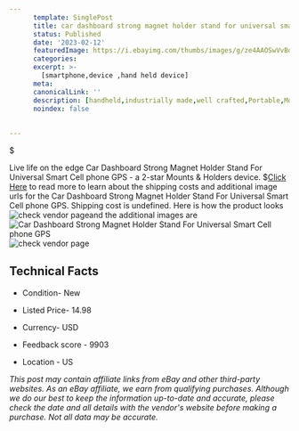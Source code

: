 ```yaml
---
      template: SinglePost
      title: car dashboard strong magnet holder stand for universal smart cell phone gps
      status: Published
      date: '2023-02-12'
      featuredImage: https://i.ebayimg.com/thumbs/images/g/ze4AAOSwVvBdAZn2/s-l225.jpg
      categories: 
      excerpt: >-
        [smartphone,device ,hand held device]
      meta:
      canonicalLink: ''
      description: [handheld,industrially made,well crafted,Portable,Mobile,Compact,Convenient,Lightweight,Maneuverable,Man-portable,Miniature,Carriable,Hand-held,Light,Holdable,Transportable,Mobile device,Pocket-sized,On-the-go,Wireless,Cordless,Compact size,Convenient size, smartphone,device ,hand held device]
      noindex: false
      
        
---
```

$

Live life on the edge Car Dashboard Strong Magnet Holder Stand For Universal Smart Cell phone GPS - a 2-star Mounts & Holders device.
$[Click Here](https://www.ebay.com/itm/113781129100?hash=item1a7de23f8c%3Ag%3Aze4AAOSwVvBdAZn2&mkevt=1&mkcid=1&mkrid=711-53200-19255-0&campid=%253CePNCampaignId%253E&customid=%253CreferenceId%253E&toolid=10049) to read more to learn about the shipping costs and additional image urls for the Car Dashboard Strong Magnet Holder Stand For Universal Smart Cell phone GPS. Shipping cost is undefined. Here is how the product looks ![check vendor page](https://i.ebayimg.com/thumbs/images/g/ze4AAOSwVvBdAZn2/s-l225.jpg)and the additional images are![Car Dashboard Strong Magnet Holder Stand For Universal Smart Cell phone GPS](https://i.ebayimg.com/images/g/ze4AAOSwVvBdAZn2/s-l1200.jpg)![check vendor page](https://origin-galleryplus.ebayimg.com/ws/web/113781129100_2_0_1/225x225.jpg,https://origin-galleryplus.ebayimg.com/ws/web/113781129100_3_0_1/225x225.jpg,https://origin-galleryplus.ebayimg.com/ws/web/113781129100_4_0_1/225x225.jpg,https://origin-galleryplus.ebayimg.com/ws/web/113781129100_5_0_1/225x225.jpg,https://origin-galleryplus.ebayimg.com/ws/web/113781129100_6_0_1/225x225.jpg,https://origin-galleryplus.ebayimg.com/ws/web/113781129100_7_0_1/225x225.jpg,https://origin-galleryplus.ebayimg.com/ws/web/113781129100_8_0_1/225x225.jpg,https://origin-galleryplus.ebayimg.com/ws/web/113781129100_9_0_1/225x225.jpg,https://origin-galleryplus.ebayimg.com/ws/web/113781129100_10_0_1/225x225.jpg)



 ## Technical Facts 



     
      

 - Condition- New 


      

 - Listed Price- 14.98 


      

 - Currency- USD 


      

 - Feedback score - 9903 


      

 - Location - US 


      
      

 *_This post may contain affiliate links from eBay and other third-party websites. As an eBay affiliate, we earn from qualifying purchases. Although we do our best to keep the information up-to-date and accurate, please check the date and all details with the vendor's website before making a purchase. Not all data may be accurate._*






